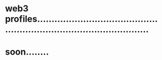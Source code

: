 # web3 profiles............................................................................................
# soon........
